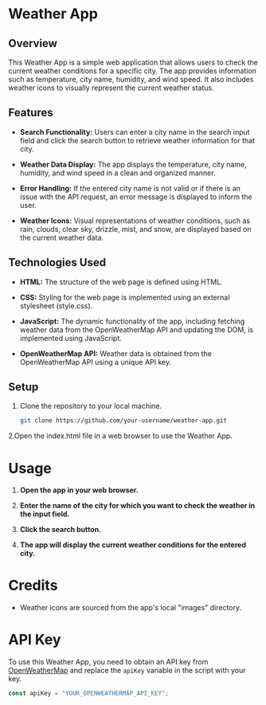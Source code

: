 # Weather App

## Overview

This Weather App is a simple web application that allows users to check the current weather conditions for a specific city. The app provides information such as temperature, city name, humidity, and wind speed. It also includes weather icons to visually represent the current weather status.

## Features

- **Search Functionality:** Users can enter a city name in the search input field and click the search button to retrieve weather information for that city.

- **Weather Data Display:** The app displays the temperature, city name, humidity, and wind speed in a clean and organized manner.

- **Error Handling:** If the entered city name is not valid or if there is an issue with the API request, an error message is displayed to inform the user.

- **Weather Icons:** Visual representations of weather conditions, such as rain, clouds, clear sky, drizzle, mist, and snow, are displayed based on the current weather data.

## Technologies Used

- **HTML:** The structure of the web page is defined using HTML.

- **CSS:** Styling for the web page is implemented using an external stylesheet (style.css).

- **JavaScript:** The dynamic functionality of the app, including fetching weather data from the OpenWeatherMap API and updating the DOM, is implemented using JavaScript.

- **OpenWeatherMap API:** Weather data is obtained from the OpenWeatherMap API using a unique API key.

## Setup

1. Clone the repository to your local machine.

   ```bash
   git clone https://github.com/your-username/weather-app.git

2.Open the index.html file in a web browser to use the Weather App.


# Usage

1. **Open the app in your web browser.**

2. **Enter the name of the city for which you want to check the weather in the input field.**

3. **Click the search button.**

4. **The app will display the current weather conditions for the entered city.**

# Credits

- Weather icons are sourced from the app's local "images" directory.

# API Key

To use this Weather App, you need to obtain an API key from [OpenWeatherMap](https://openweathermap.org/) and replace the `apiKey` variable in the script with your key.

```javascript
const apiKey = "YOUR_OPENWEATHERMAP_API_KEY";

